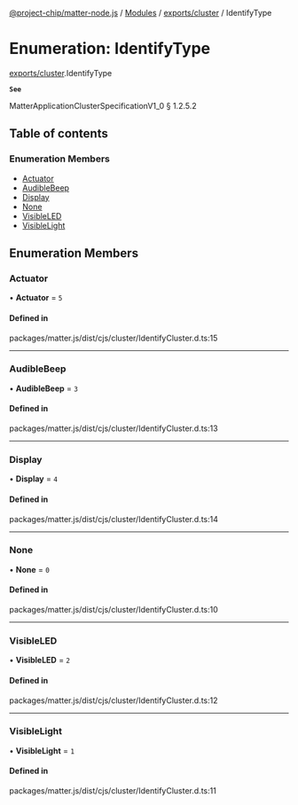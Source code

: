 [@project-chip/matter-node.js](../README.md) / [Modules](../modules.md) / [exports/cluster](../modules/exports_cluster.md) / IdentifyType

# Enumeration: IdentifyType

[exports/cluster](../modules/exports_cluster.md).IdentifyType

**`See`**

MatterApplicationClusterSpecificationV1_0 § 1.2.5.2

## Table of contents

### Enumeration Members

- [Actuator](exports_cluster.IdentifyType.md#actuator)
- [AudibleBeep](exports_cluster.IdentifyType.md#audiblebeep)
- [Display](exports_cluster.IdentifyType.md#display)
- [None](exports_cluster.IdentifyType.md#none)
- [VisibleLED](exports_cluster.IdentifyType.md#visibleled)
- [VisibleLight](exports_cluster.IdentifyType.md#visiblelight)

## Enumeration Members

### Actuator

• **Actuator** = ``5``

#### Defined in

packages/matter.js/dist/cjs/cluster/IdentifyCluster.d.ts:15

___

### AudibleBeep

• **AudibleBeep** = ``3``

#### Defined in

packages/matter.js/dist/cjs/cluster/IdentifyCluster.d.ts:13

___

### Display

• **Display** = ``4``

#### Defined in

packages/matter.js/dist/cjs/cluster/IdentifyCluster.d.ts:14

___

### None

• **None** = ``0``

#### Defined in

packages/matter.js/dist/cjs/cluster/IdentifyCluster.d.ts:10

___

### VisibleLED

• **VisibleLED** = ``2``

#### Defined in

packages/matter.js/dist/cjs/cluster/IdentifyCluster.d.ts:12

___

### VisibleLight

• **VisibleLight** = ``1``

#### Defined in

packages/matter.js/dist/cjs/cluster/IdentifyCluster.d.ts:11
